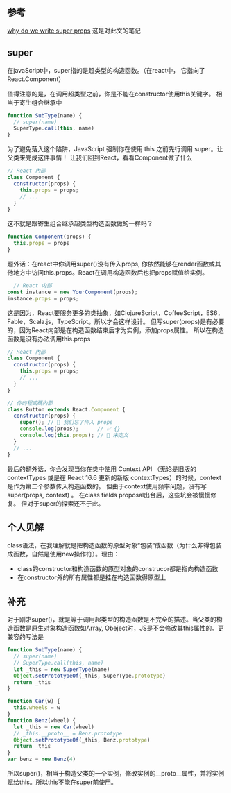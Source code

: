 ## 参考
[why do we write super props](https://overreacted.io/zh-hans/why-do-we-write-super-props/)
这是对此文的笔记
## super
在javaScript中，super指的是超类型的构造函数。（在react中， 它指向了React.Component）

值得注意的是，在调用超类型之前，你是不能在constructor使用this关键字。
相当于寄生组合继承中
```js
function SubType(name) {
  // super(name)
  SuperType.call(this, name)
}
```
为了避免落入这个陷阱，JavaScript 强制你在使用 this 之前先行调用 super。让父类来完成这件事情！
让我们回到React，看看Component做了什么
```js
// React 內部
class Component {
  constructor(props) {
    this.props = props;
    // ...
  }
}
```
这不就是跟寄生组合继承超类型构造函数做的一样吗？
```js
function Component(props) {
  this.props = props
}
```
题外话：在react中你调用super()没有传入props, 你依然能够在render函数或其他地方中访问this.props。React在调用构造函数后也把props赋值给实例。
```js
  // React 内部
const instance = new YourComponent(props);
instance.props = props;
```
这是因为，React要服务更多的类抽象，如ClojureScript，CoffeeScript，ES6，Fable，Scala.js，TypeScript。所以才会这样设计。
但写super(props)是有必要的，因为React内部是在构造函数结束后才为实例，添加props属性。
所以在构造函数是没有办法调用this.props

```js
// React 內部
class Component {
  constructor(props) {
    this.props = props;
    // ...
  }
}

// 你的程式碼內部
class Button extends React.Component {
  constructor(props) {
    super(); // 😬 我们忘了传入 props
    console.log(props);      // ✅ {}
    console.log(this.props); // 😬 未定义
  }
  // ...
}
```
最后的题外话，你会发现当你在类中使用 Context API （无论是旧版的 contextTypes 或是在 React 16.6 更新的新版 contextTypes）的时候，context 是作为第二个参数传入构造函数的。
但由于context使用频率问题，没有写 super(props, context) 。
在class fields proposal出台后，这些坑会被慢慢修复。
但对于super的探索还不于此。

## 个人见解
class语法，在我理解就是把构造函数的原型对象“包装”成函数（为什么非得包装成函数，自然是使用new操作符）。理由：
- class的constructor和构造函数的原型对象的construcor都是指向构造函数
- 在constructor外的所有属性都是挂在构造函数得原型上

## 补充
对于刚才super()，就是等于调用超类型的构造函数是不完全的描述。当父类的构造函数是原生对象构造函数如Array, Obeject时，JS是不会修改其this属性的。更兼容的写法是
```js
function SubType(name) {
  // super(name)
  // SuperType.call(this, name)
  let _this = new SuperType(name)
  Object.setPrototypeOf(_this, SuperType.prototype)
  return _this
}
```
```js
function Car(w) {
  this.wheels = w
}
function Benz(wheel) {
  let _this = new Car(wheel)
  // _this.__proto__ = Benz.prototype
  Object.setPrototypeOf(_this, Benz.prototype)
  return _this
}
var benz = new Benz(4)
```
所以super()，相当于构造父类的一个实例，修改实例的__proto__属性，并将实例赋给this。所以this不能在super前使用。